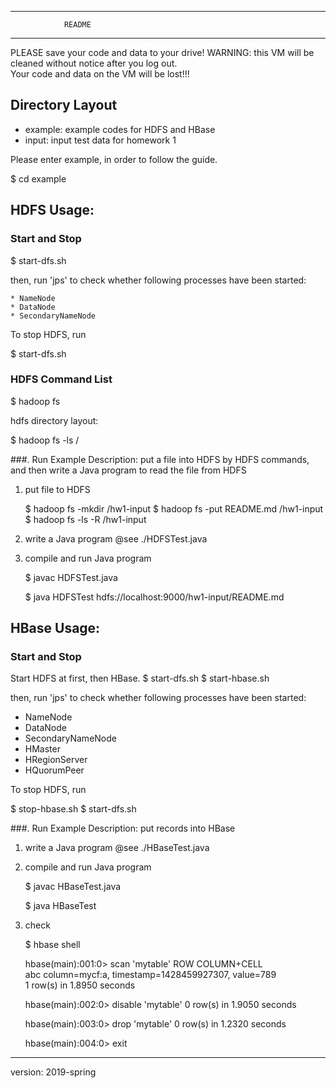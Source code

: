 --------------------------------------------------------------------------------
                README 
--------------------------------------------------------------------------------

PLEASE save your code and data to your drive!
WARNING: this VM will be cleaned without notice after you log out.  
         Your code and data on the VM will be lost!!!

## Directory Layout

   * example:  example codes for HDFS and HBase
   * input:    input test data for homework 1



Please enter example, in order to follow the guide.

   $ cd example


## HDFS Usage: 

### Start and Stop
     
   $ start-dfs.sh

   then, run 'jps' to check whether following processes have been started:

    * NameNode
    * DataNode
    * SecondaryNameNode

  
   To stop HDFS, run 

   $ start-dfs.sh


### HDFS Command List

   $ hadoop fs

   hdfs directory layout:

   $ hadoop fs -ls /


###. Run Example
Description: 
  put a file into HDFS by HDFS commands, and then write a Java program to 
read the file from HDFS

1. put file to HDFS

   $ hadoop fs -mkdir /hw1-input
   $ hadoop fs -put README.md /hw1-input
   $ hadoop fs -ls -R /hw1-input

2. write a Java program  @see ./HDFSTest.java

3. compile and run Java program

   $ javac HDFSTest.java
 
   $ java HDFSTest hdfs://localhost:9000/hw1-input/README.md



## HBase Usage: 

### Start and Stop

Start HDFS at first, then HBase.
   $ start-dfs.sh
   $ start-hbase.sh

   then, run 'jps' to check whether following processes have been started:

   * NameNode
   * DataNode
   * SecondaryNameNode
   * HMaster
   * HRegionServer
   * HQuorumPeer

   To stop HDFS, run 

   $ stop-hbase.sh
   $ start-dfs.sh


###. Run Example
Description: 
   put records into HBase 

1. write a Java program  @see ./HBaseTest.java

2. compile and run Java program

   $ javac HBaseTest.java
 
   $ java HBaseTest 

3. check

    $ hbase shell
    
    hbase(main):001:0> scan 'mytable'
    ROW                                                  COLUMN+CELL                                                                                                                                             
     abc                                                 column=mycf:a, timestamp=1428459927307, value=789                                                                                                       
    1 row(s) in 1.8950 seconds
    
    hbase(main):002:0> disable 'mytable'
    0 row(s) in 1.9050 seconds
    
    hbase(main):003:0> drop 'mytable'
    0 row(s) in 1.2320 seconds
    
    hbase(main):004:0> exit

--------------------------------------------------------------------------------
version: 2019-spring

